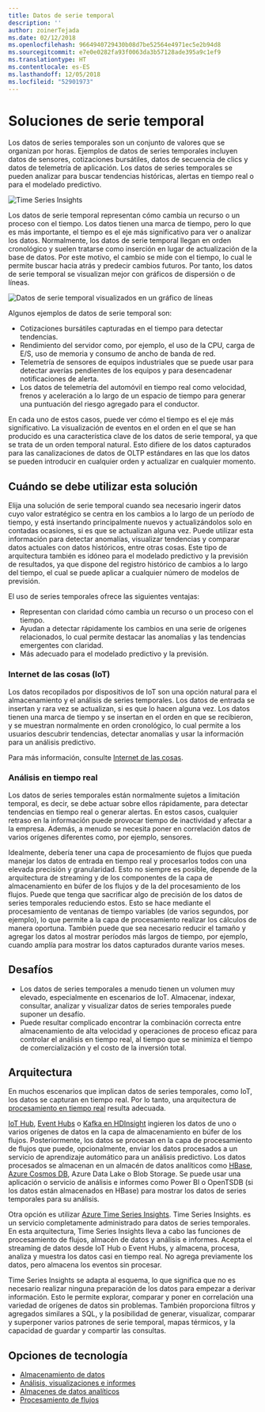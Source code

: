 ```yaml
---
title: Datos de serie temporal
description: ''
author: zoinerTejada
ms.date: 02/12/2018
ms.openlocfilehash: 9664940729430b08d7be52564e4971ec5e2b94d8
ms.sourcegitcommit: e7e0e0282fa93f0063da3b57128ade395a9c1ef9
ms.translationtype: HT
ms.contentlocale: es-ES
ms.lasthandoff: 12/05/2018
ms.locfileid: "52901973"
---
```

# <a name="time-series-solutions"></a>Soluciones de serie temporal

Los datos de series temporales son un conjunto de valores que se organizan por horas. Ejemplos de datos de series temporales incluyen datos de sensores, cotizaciones bursátiles, datos de secuencia de clics y datos de telemetría de aplicación. Los datos de series temporales se pueden analizar para buscar tendencias históricas, alertas en tiempo real o para el modelado predictivo.

![Time Series Insights](./images/time-series-insights.png) 

Los datos de serie temporal representan cómo cambia un recurso o un proceso con el tiempo. Los datos tienen una marca de tiempo, pero lo que es más importante, el tiempo es el eje más significativo para ver o analizar los datos. Normalmente, los datos de serie temporal llegan en orden cronológico y suelen tratarse como inserción en lugar de actualización de la base de datos. Por este motivo, el cambio se mide con el tiempo, lo cual le permite buscar hacia atrás y predecir cambios futuros. Por tanto, los datos de serie temporal se visualizan mejor con gráficos de dispersión o de líneas.

![Datos de serie temporal visualizados en un gráfico de líneas](./images/time-series-chart.png)

Algunos ejemplos de datos de serie temporal son:

- Cotizaciones bursátiles capturadas en el tiempo para detectar tendencias.
- Rendimiento del servidor como, por ejemplo, el uso de la CPU, carga de E/S, uso de memoria y consumo de ancho de banda de red.
- Telemetría de sensores de equipos industriales que se puede usar para detectar averías pendientes de los equipos y para desencadenar notificaciones de alerta.
- Los datos de telemetría del automóvil en tiempo real como velocidad, frenos y aceleración a lo largo de un espacio de tiempo para generar una puntuación del riesgo agregado para el conductor.

En cada uno de estos casos, puede ver cómo el tiempo es el eje más significativo. La visualización de eventos en el orden en el que se han producido es una característica clave de los datos de serie temporal, ya que se trata de un orden temporal natural. Esto difiere de los datos capturados para las canalizaciones de datos de OLTP estándares en las que los datos se pueden introducir en cualquier orden y actualizar en cualquier momento.

## <a name="when-to-use-this-solution"></a>Cuándo se debe utilizar esta solución

Elija una solución de serie temporal cuando sea necesario ingerir datos cuyo valor estratégico se centra en los cambios a lo largo de un período de tiempo, y está insertando principalmente nuevos y actualizándolos solo en contadas ocasiones, si es que se actualizan alguna vez. Puede utilizar esta información para detectar anomalías, visualizar tendencias y comparar datos actuales con datos históricos, entre otras cosas. Este tipo de arquitectura también es idóneo para el modelado predictivo y la previsión de resultados, ya que dispone del registro histórico de cambios a lo largo del tiempo, el cual se puede aplicar a cualquier número de modelos de previsión. 

El uso de series temporales ofrece las siguientes ventajas:

* Representan con claridad cómo cambia un recurso o un proceso con el tiempo.
* Ayudan a detectar rápidamente los cambios en una serie de orígenes relacionados, lo cual permite destacar las anomalías y las tendencias emergentes con claridad.
* Más adecuado para el modelado predictivo y la previsión.

### <a name="internet-of-things-iot"></a>Internet de las cosas (IoT)

Los datos recopilados por dispositivos de IoT son una opción natural para el almacenamiento y el análisis de series temporales. Los datos de entrada se insertan y rara vez se actualizan, si es que lo hacen alguna vez. Los datos tienen una marca de tiempo y se insertan en el orden en que se recibieron, y se muestran normalmente en orden cronológico, lo cual permite a los usuarios descubrir tendencias, detectar anomalías y usar la información para un análisis predictivo.

Para más información, consulte [Internet de las cosas](../big-data/index.md#internet-of-things-iot).

### <a name="real-time-analytics"></a>Análisis en tiempo real

Los datos de series temporales están normalmente sujetos a limitación temporal, es decir, se debe actuar sobre ellos rápidamente, para detectar tendencias en tiempo real o generar alertas. En estos casos, cualquier retraso en la información puede provocar tiempo de inactividad y afectar a la empresa. Además, a menudo se necesita poner en correlación datos de varios orígenes diferentes como, por ejemplo, sensores.

Idealmente, debería tener una capa de procesamiento de flujos que pueda manejar los datos de entrada en tiempo real y procesarlos todos con una elevada precisión y granularidad. Esto no siempre es posible, depende de la arquitectura de streaming y de los componentes de la capa de almacenamiento en búfer de los flujos y de la del procesamiento de los flujos. Puede que tenga que sacrificar algo de precisión de los datos de series temporales reduciendo estos. Esto se hace mediante el procesamiento de ventanas de tiempo variables (de varios segundos, por ejemplo), lo que permite a la capa de procesamiento realizar los cálculos de manera oportuna. También puede que sea necesario reducir el tamaño y agregar los datos al mostrar períodos más largos de tiempo, por ejemplo, cuando amplía para mostrar los datos capturados durante varios meses.

## <a name="challenges"></a>Desafíos

* Los datos de series temporales a menudo tienen un volumen muy elevado, especialmente en escenarios de IoT. Almacenar, indexar, consultar, analizar y visualizar datos de series temporales puede suponer un desafío. 
* Puede resultar complicado encontrar la combinación correcta entre almacenamiento de alta velocidad y operaciones de proceso eficaz para controlar el análisis en tiempo real, al tiempo que se minimiza el tiempo de comercialización y el costo de la inversión total.

## <a name="architecture"></a>Arquitectura

En muchos escenarios que implican datos de series temporales, como IoT, los datos se capturan en tiempo real. Por lo tanto, una arquitectura de [procesamiento en tiempo real](../big-data/real-time-processing.md) resulta adecuada. 

[IoT Hub](/azure/iot-hub/), [Event Hubs](/azure/event-hubs/) o [Kafka en HDInsight](/azure/hdinsight/kafka/apache-kafka-introduction) ingieren los datos de uno o varios orígenes de datos en la capa de almacenamiento en búfer de los flujos. Posteriormente, los datos se procesan en la capa de procesamiento de flujos que puede, opcionalmente, enviar los datos procesados a un servicio de aprendizaje automático para un análisis predictivo. Los datos procesados se almacenan en un almacén de datos analíticos como [HBase](/azure/hdinsight/hbase/apache-hbase-overview), [Azure Cosmos DB](/azure/cosmos-db/), Azure Data Lake o Blob Storage. Se puede usar una aplicación o servicio de análisis e informes como Power BI o OpenTSDB (si los datos están almacenados en HBase) para mostrar los datos de series temporales para su análisis.

Otra opción es utilizar [Azure Time Series Insights](/azure/time-series-insights/). Time Series Insights. es un servicio completamente administrado para datos de series temporales. En esta arquitectura, Time Series Insights lleva a cabo las funciones de procesamiento de flujos, almacén de datos y análisis e informes. Acepta el streaming de datos desde IoT Hub o Event Hubs, y almacena, procesa, analiza y muestra los datos casi en tiempo real. No agrega previamente los datos, pero almacena los eventos sin procesar.

Time Series Insights se adapta al esquema, lo que significa que no es necesario realizar ninguna preparación de los datos para empezar a derivar información. Esto le permite explorar, comparar y poner en correlación una variedad de orígenes de datos sin problemas. También proporciona filtros y agregados similares a SQL, y la posibilidad de generar, visualizar, comparar y superponer varios patrones de serie temporal, mapas térmicos, y la capacidad de guardar y compartir las consultas. 

## <a name="technology-choices"></a>Opciones de tecnología

- [Almacenamiento de datos](../technology-choices/data-storage.md)
- [Análisis, visualizaciones e informes](../technology-choices/analysis-visualizations-reporting.md)
- [Almacenes de datos analíticos](../technology-choices/analytical-data-stores.md)
- [Procesamiento de flujos](../technology-choices/stream-processing.md)